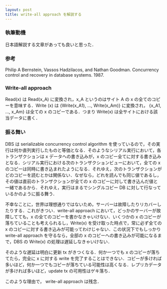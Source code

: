 ```yaml
---
layout: post
title: write-all approach を解説する 
---
```

### 執筆動機
日本語解説する文章があっても良いと思った．

### 参考
Philip A Bernstein, Vassos Hadzilacos, and Nathan Goodman. Concurrency control and recovery in database systems. 1987.

### Write-all approach
Read(x) は Read(x_A) に変換され，x_A というのはサイト A の x の全てのコピーを意味する．Write (x) は {Write(x_A1), …, Write(x_Am)} に変換され， {x_A1, …, x_Am} は全ての x のコピーである．つまり Write(x) は全サイトにおける該当データに書く．

### 振る舞い
DBS は serializable concurrency control algorithm を使っているので，その実行は何か直列実行したものと等価となる．そのようなシリアル実行において，各トランザクションは x データへの書き込みが，x のコピー全てに対する書き込みとなる．シリアル実行における次のトランザクションビューにおいて，全ての x のコピーは同時に書き込まれたようになる．それゆえ，次のトランザクションがどのコピーを読むとかは関係ない．なぜなら，どれを読んでも同じ値であるし，その値は直前のトランザクションが全ての x のコピーに対して書き込んだ値と一緒であるから．それゆえ，実行はまるでシングルコピー DB に対して行なっているかのように振る舞う．

不幸なことに，世界は理想通りではないため，サーバーは故障したりリカバーしたりする．これがきつい．write-all approach において，どっかのサーバーが故障してても，x の全てのコピーを書かなきゃいけない．いくつかの x のコピーが落ちていることも考えられるし，Write(x) を受け取った時点で，常に必ず全ての x のコピーに対する書き込みが可能ってわけじゃない．この状況下でもしっかり write-all approach を守るなら，全部の x のコピーへの書き込みが可能になるまで，DBS の Write(x) の処理は遅延しなきゃいけない．

そのような遅延は明白に更新 tx がきつくなる．何か一つでも x のコピーが落ちてたら，完全に x に対する write を完了することはできない．コピーが多ければ多いほど，何か一つでもコピーが落ちている可能性は高くなる．レプリカデータが多ければ多いほど，update tx の可用性はゲキ落ち．

このような理由で， write-all approach は残念．

